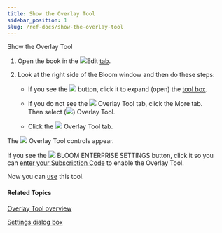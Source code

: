 ```yaml
---
title: Show the Overlay Tool
sidebar_position: 1
slug: /ref-docs/show-the-overlay-tool
---
```


Show the Overlay Tool

1.  Open the book in the ![](/ref-docs-assets/images/User_Interface/Tabs/EditTab.png)Edit [tab](../../../User_Interface/Tabs/Edit_tab_commands.md).
    
2.  Look at the right side of the Bloom window and then do these steps:
    
    -   If you see the ![](/ref-docs-assets/images/Tasks/Edit_tasks/Leveled_Reader_Tool/Show_the_Leveled_Reader_Tool_NEW.png) button, click it to expand (open) the [tool box](../../../Concepts/Tool_Box.md).
        
    -   If you do not see the ![](/ref-docs-assets/images/Tasks/Edit_tasks/Overlay_Tool/Overlay%20Tool%20Icon%20Brown.png) Overlay Tool tab, click the More tab.  
        Then select (![](/ref-docs-assets/images/CheckedBoxMorePane.png)) Overlay Tool.
        
    -   Click the ![](/ref-docs-assets/images/Tasks/Edit_tasks/Overlay_Tool/Overlay%20Tool%20Icon%20Brown.png) Overlay Tool tab.
        

The ![](/ref-docs-assets/images/Tasks/Edit_tasks/Overlay_Tool/Overlay%20Tool%20Icon.png) Overlay Tool controls appear.

If you see the ![](/ref-docs-assets/images/Concepts/BloomEnterpriseServiceICON.png) BLOOM ENTERPRISE SETTINGS button, click it so you can [enter your Subscription Code](../../Basic_tasks/Enter_Subscription_Code.md) to enable the Overlay Tool.

Now you can [use](Using_the_Overlay_Tool.md) this tool.

#### Related Topics

[Overlay Tool overview](Overlay_Tool_overview.md)

[Settings dialog box](../../../User_Interface/Dialog_boxes/Settings_dialog_box.md)
